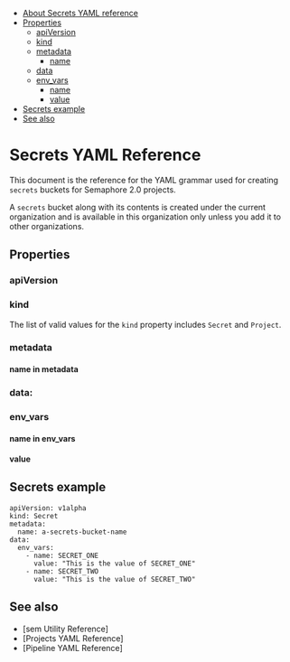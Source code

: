 * [About Secrets YAML reference](#secrets-yaml-reference)
* [Properties](#properties)
   * [apiVersion](#apiversion)
   * [kind](#kind)
   * [metadata](#metadata)
      * [name](#name-in-metadata)
   * [data](#data)
   * [env_vars](#env_vars)
      * [name](#name-in-env_vars)
      * [value](#value)
* [Secrets example](#secrets-example)
* [See also](#see-also)

# Secrets YAML Reference

This document is the reference for the YAML grammar used for creating `secrets`
buckets for Semaphore 2.0 projects.

A `secrets` bucket along with its contents is created under the current
organization and is available in this organization only unless you add it to
other organizations.


## Properties


### apiVersion


### kind


The list of valid values for the `kind` property includes `Secret` and
`Project`.

### metadata


#### name in metadata

### data:



### env_vars


#### name in env_vars


#### value


## Secrets example

    apiVersion: v1alpha
    kind: Secret
    metadata:
      name: a-secrets-bucket-name
    data:
      env_vars:
        - name: SECRET_ONE
          value: "This is the value of SECRET_ONE"
        - name: SECRET_TWO
          value: "This is the value of SECRET_TWO"


## See also

* [sem Utility Reference]
* [Projects YAML Reference]
* [Pipeline YAML Reference]